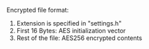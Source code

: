 Encrypted file format:

1. Extension is specified in "settings.h"
2. First 16 Bytes: AES initialization vector
3. Rest of the file: AES256 encrypted contents
